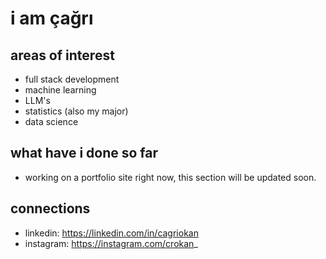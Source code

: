 # i am çağrı

## areas of interest
- full stack development
- machine learning
- LLM's
- statistics (also my major)
- data science

## what have i done so far
- working on a portfolio site right now, this section will be updated soon.

## connections
- linkedin: https://linkedin.com/in/cagriokan
- instagram: https://instagram.com/crokan_
